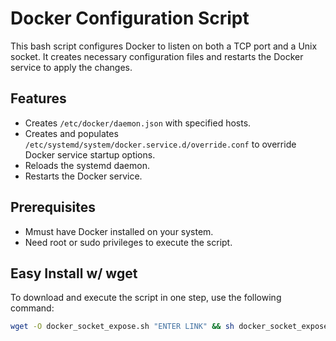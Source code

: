 # Docker Configuration Script

This bash script configures Docker to listen on both a TCP port and a Unix socket. It creates necessary configuration files and restarts the Docker service to apply the changes.

## Features

- Creates `/etc/docker/daemon.json` with specified hosts.
- Creates and populates `/etc/systemd/system/docker.service.d/override.conf` to override Docker service startup options.
- Reloads the systemd daemon.
- Restarts the Docker service.

## Prerequisites

- Mmust have Docker installed on your system.
- Need root or sudo privileges to execute the script.

## Easy Install w/ wget

To download and execute the script in one step, use the following command:

```sh
wget -O docker_socket_expose.sh "ENTER LINK" && sh docker_socket_expose.sh
```

